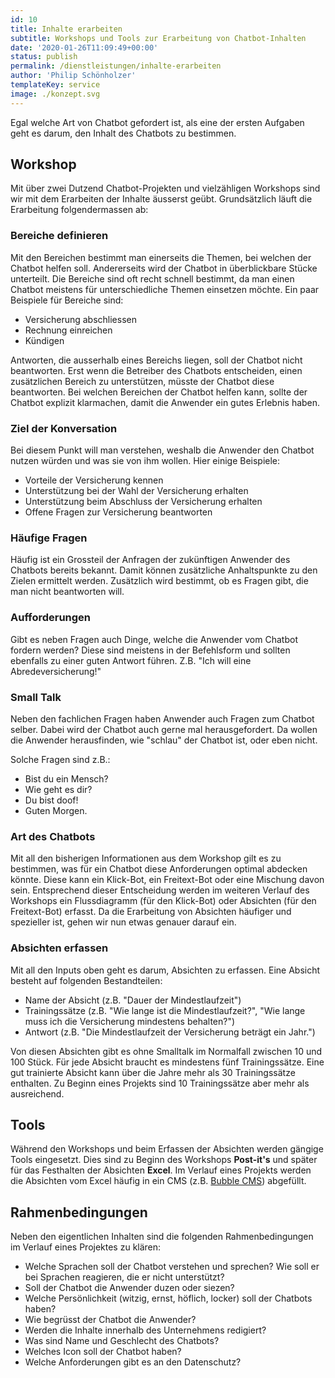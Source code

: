 ```yaml
---
id: 10
title: Inhalte erarbeiten
subtitle: Workshops und Tools zur Erarbeitung von Chatbot-Inhalten
date: '2020-01-26T11:09:49+00:00'
status: publish
permalink: /dienstleistungen/inhalte-erarbeiten
author: 'Philip Schönholzer'
templateKey: service
image: ./konzept.svg
---
```


Egal welche Art von Chatbot gefordert ist, als eine der ersten Aufgaben geht es darum, den Inhalt des Chatbots zu bestimmen.

## Workshop

Mit über zwei Dutzend Chatbot-Projekten und vielzähligen Workshops sind wir mit dem Erarbeiten der Inhalte äusserst geübt. Grundsätzlich läuft die Erarbeitung folgendermassen ab:

### Bereiche definieren

Mit den Bereichen bestimmt man einerseits die Themen, bei welchen der Chatbot helfen soll. Andererseits wird der Chatbot in überblickbare Stücke unterteilt. Die Bereiche sind oft recht schnell bestimmt, da man einen Chatbot meistens für unterschiedliche Themen einsetzen möchte. Ein paar Beispiele für Bereiche sind:

- Versicherung abschliessen
- Rechnung einreichen
- Kündigen

Antworten, die ausserhalb eines Bereichs liegen, soll der Chatbot nicht beantworten. Erst wenn die Betreiber des Chatbots entscheiden, einen zusätzlichen Bereich zu unterstützen, müsste der Chatbot diese beantworten. Bei welchen Bereichen der Chatbot helfen kann, sollte der Chatbot explizit klarmachen, damit die Anwender ein gutes Erlebnis haben.

### Ziel der Konversation

Bei diesem Punkt will man verstehen, weshalb die Anwender den Chatbot nutzen würden und was sie von ihm wollen. Hier einige Beispiele:

- Vorteile der Versicherung kennen
- Unterstützung bei der Wahl der Versicherung erhalten
- Unterstützung beim Abschluss der Versicherung erhalten
- Offene Fragen zur Versicherung beantworten

### Häufige Fragen

Häufig ist ein Grossteil der Anfragen der zukünftigen Anwender des Chatbots bereits bekannt. Damit können zusätzliche Anhaltspunkte zu den Zielen ermittelt werden. Zusätzlich wird bestimmt, ob es Fragen gibt, die man nicht beantworten will.

### Aufforderungen

Gibt es neben Fragen auch Dinge, welche die Anwender vom Chatbot fordern werden? Diese sind meistens in der Befehlsform und sollten ebenfalls zu einer guten Antwort führen. Z.B. "Ich will eine Abredeversicherung!"

### Small Talk

Neben den fachlichen Fragen haben Anwender auch Fragen zum Chatbot selber. Dabei wird der Chatbot auch gerne mal herausgefordert. Da wollen die Anwender herausfinden, wie "schlau" der Chatbot ist, oder eben nicht.

Solche Fragen sind z.B.:

- Bist du ein Mensch?
- Wie geht es dir?
- Du bist doof!
- Guten Morgen.

### Art des Chatbots

Mit all den bisherigen Informationen aus dem Workshop gilt es zu bestimmen, was für ein Chatbot diese Anforderungen optimal abdecken könnte. Diese kann ein Klick-Bot, ein Freitext-Bot oder eine Mischung davon sein. Entsprechend dieser Entscheidung werden im weiteren Verlauf des Workshops ein Flussdiagramm (für den Klick-Bot) oder Absichten (für den Freitext-Bot) erfasst. Da die Erarbeitung von Absichten häufiger und spezieller ist, gehen wir nun etwas genauer darauf ein.

### Absichten erfassen

Mit all den Inputs oben geht es darum, Absichten zu erfassen. Eine Absicht besteht auf folgenden Bestandteilen:

- Name der Absicht (z.B. "Dauer der Mindestlaufzeit")
- Trainingssätze (z.B. "Wie lange ist die Mindestlaufzeit?", "Wie lange muss ich die Versicherung mindestens behalten?")
- Antwort (z.B. "Die Mindestlaufzeit der Versicherung beträgt ein Jahr.")

Von diesen Absichten gibt es ohne Smalltalk im Normalfall zwischen 10 und 100 Stück. Für jede Absicht braucht es mindestens fünf Trainingssätze. Eine gut trainierte Absicht kann über die Jahre mehr als 30 Trainingssätze enthalten. Zu Beginn eines Projekts sind 10 Trainingssätze aber mehr als ausreichend.

## Tools

Während den Workshops und beim Erfassen der Absichten werden gängige Tools eingesetzt. Dies sind zu Beginn des Workshops **Post-it's** und später für das Festhalten der Absichten **Excel**. Im Verlauf eines Projekts werden die Absichten vom Excel häufig in ein CMS (z.B. [Bubble CMS](https://bubblecms.io)) abgefüllt.

## Rahmenbedingungen

Neben den eigentlichen Inhalten sind die folgenden Rahmenbedingungen im Verlauf eines Projektes zu klären:

- Welche Sprachen soll der Chatbot verstehen und sprechen? Wie soll er bei Sprachen reagieren, die er nicht unterstützt?
- Soll der Chatbot die Anwender duzen oder siezen?
- Welche Persönlichkeit (witzig, ernst, höflich, locker) soll der Chatbots haben?
- Wie begrüsst der Chatbot die Anwender?
- Werden die Inhalte innerhalb des Unternehmens redigiert?
- Was sind Name und Geschlecht des Chatbots?
- Welches Icon soll der Chatbot haben?
- Welche Anforderungen gibt es an den Datenschutz?
